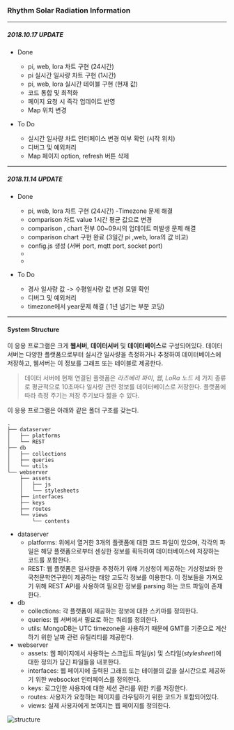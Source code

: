 ### Rhythm Solar Radiation Information

---

##### 2018.10.17 UPDATE

- Done
    - pi, web, lora 차트 구현 (24시간)
    - pi 실시간 일사량 차트 구현 (1시간)
    - pi, web, lora 실시간 테이블 구현 (현재 값)
    - 코드 통합 및 최적화
    - 페이지 요청 시 즉각 업데이트 반영
    - Map 위치 변경

- To Do
    - 실시간 일사량 차트 인터페이스 변경 여부 확인 (시작 위치)
    - 디버그 및 예외처리
    - Map 페이지 option, refresh 버튼 삭제

---

##### 2018.11.14 UPDATE

- Done
    - pi, web, lora 차트 구현 (24시간) -Timezone 문제 해결
    - comparison 차트 value 1시간 평균 값으로 변경 
    - comparison , chart 전부 00~09시의 업데이트 미발생 문제 해결 
    - comparison chart 구현 완료 (3일간 pi ,web, lora의 값 비교) 
    - config.js 생성 (서버 port, mqtt port, socket port)
    - 
    - 

- To Do
    - 경사 일사량 값  -> 수평일사량 값 변경 모델 확인 
    - 디버그 및 예외처리
    - timezone에서 year문제 해결 ( 1년 넘기는 부분 코딩) 

---

#### System Structure
이 응용 프로그램은 크게 **웹서버**, **데이터서버** 및 **데이터베이스**로 구성되어있다. 데이터 서버는 다양한 플랫폼으로부터 실시간 일사량을 측정하거나 추정하여 데이터베이스에 저장하고, 웹서버는 이 정보를 그래프 또는 테이블로 제공한다.

> 데이터 서버에 현재 연결된 플랫폼은 *라즈베리 파이*, *웹*, *LoRa 노드* 세 가지 종류로 평균적으로 10초마다 일사량 관련 정보를 데이터베이스로 저장한다. 플랫폼에 따라 측정 주기는 저장 주기보다 짧을 수 있다.

이 응용 프로그램은 아래와 같은 폴더 구조를 갖는다.

```
.
├── dataserver
│   ├── platforms
│   └── REST
├── db
│   ├── collections
│   ├── queries
│   └── utils
└── webserver
    ├── assets
    │   ├── js
    │   └── stylesheets
    ├── interfaces
    ├── keys
    ├── routes
    └── views
        └── contents
```

- dataserver
    - platforms: 위에서 열거한 3개의 플랫폼에 대한 코드 파일이 있으며, 각각의 파일은 해당 플랫폼으로부터 센싱한 정보를 획득하여 데이터베이스에 저장하는 코드를 포함한다.
    - REST: 웹 플랫폼은 일사량을 추정하기 위해 기상청이 제공하는 기상정보와 한국천문학연구원이 제공하는 태양 고도각 정보를 이용한다. 이 정보들을 가져오기 위해 REST API를 사용하여 필요한 정보를 parsing 하는 코드 파일이 존재한다.
- db
    - collections: 각 플랫폼이 제공하는 정보에 대한 스키마를 정의한다.
    - queries: 웹 서버에서 필요로 하는 쿼리를 정의한다.
    - utils: MongoDB는 UTC timezone을 사용하기 때문에 GMT를 기준으로 계산하기 위한 날짜 관련 유틸리티를 제공한다.
- webserver
    - assets: 웹 페이지에서 사용하는 스크립트 파일(*js*) 및 스타일(*stylesheet*)에 대한 정의가 담긴 파일들을 내포한다.
    - interfaces: 웹 페이지에 출력된 그래프 또는 테이블의 값을 실시간으로 제공하기 위한 websocket 인터페이스를 정의한다.
    - keys: 로그인한 사용자에 대한 세션 관리를 위한 키를 저장한다.
    - routes: 사용자가 요청하는 페이지를 라우팅하기 위한 코드가 포함되어있다.
    - views: 실제 사용자에게 보여지는 웹 페이지를 정의한다.

![structure](https://cl.ly/e807e7/Image%202018-10-17%20at%201.16.41%20PM.png)
